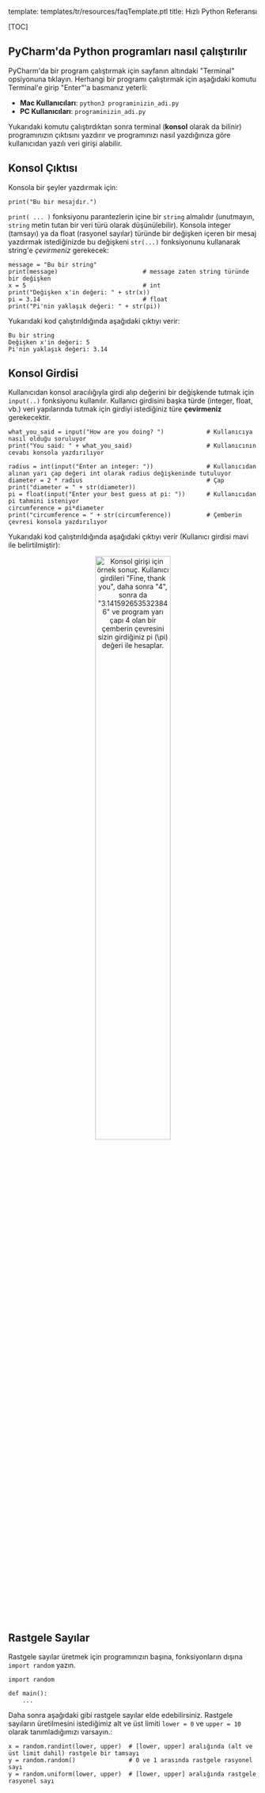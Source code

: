 template: templates/tr/resources/faqTemplate.ptl
title: Hızlı Python Referansı

[TOC]

## PyCharm'da Python programları nasıl çalıştırılır
PyCharm'da bir program çalıştırmak için sayfanın altındaki "Terminal" opsiyonuna tıklayın. Herhangi bir programı çalıştırmak için aşağıdaki komutu Terminal'e girip "Enter"'a basmanız yeterli:

* **Mac Kullanıcıları**: `python3 programinizin_adi.py`
* **PC Kullanıcıları**: `programinizin_adi.py`

Yukarıdaki komutu çalıştırdıktan sonra terminal (**konsol** olarak da bilinir) programınızın çıktısını yazdırır ve programınızı nasıl yazdığınıza göre kullanıcıdan yazılı veri girişi alabilir.

## Konsol Çıktısı
Konsola bir şeyler yazdırmak için:

    print("Bu bir mesajdır.")

`print( ... )` fonksiyonu parantezlerin içine bir `string` almalıdır (unutmayın, `string` metin tutan bir veri türü olarak düşünülebilir). Konsola integer (tamsayı) ya da float (rasyonel sayılar) türünde bir değişken içeren bir mesaj yazdırmak istediğinizde bu değişkeni `str(...)` fonksiyonunu kullanarak string'e *çevirmeniz* gerekecek:

```
message = "Bu bir string"
print(message)                        # message zaten string türünde bir değişken
x = 5                                 # int
print("Değişken x'in değeri: " + str(x))
pi = 3.14                             # float
print("Pi'nin yaklaşık değeri: " + str(pi))
```

Yukarıdaki kod çalıştırıldığında aşağıdaki çıktıyı verir:

```
Bu bir string
Değişken x'in değeri: 5
Pi'nin yaklaşık değeri: 3.14
```

## Konsol Girdisi

Kullanıcıdan konsol aracılığıyla girdi alıp değerini bir değişkende tutmak için ```input(..)``` fonksiyonu kullanılır. Kullanıcı girdisini başka türde (integer, float, vb.) veri yapılarında tutmak için girdiyi istediğiniz türe **çevirmeniz** gerekecektir. 

```
what_you_said = input("How are you doing? ")            # Kullanıcıya nasıl olduğu soruluyor
print("You said: " + what_you_said)                     # Kullanıcının cevabı konsola yazdırılıyor

radius = int(input("Enter an integer: "))               # Kullanıcıdan alınan yarı çap değeri int olarak radius değişkeninde tutuluyor
diameter = 2 * radius                                   # Çap
print("diameter = " + str(diameter))
pi = float(input("Enter your best guess at pi: "))      # Kullanıcıdan pi tahmini isteniyor
circumference = pi*diameter     
print("circumference = " + str(circumference))          # Çemberin çevresi konsola yazdırılıyor
```

Yukarıdaki kod çalıştırıldığında aşağıdaki çıktıyı verir (Kullanıcı girdisi mavi ile belirtilmiştir):

<center>
<img
  src="{{pathToRoot}}img/resources/quick-python/input_demo.png"
  class="img-fluid mx-auto d-block"
  style="width: 55%"
  alt='Konsol girişi için örnek sonuç. Kullanıcı girdileri "Fine, thank you", daha sonra "4", sonra da "3.1415926535323846" ve program yarı çapı 4 olan bir çemberin çevresini sizin girdiğiniz pi (\pi) değeri ile hesaplar.'
/>
</center>

## Rastgele Sayılar

Rastgele sayılar üretmek için programınızın başına, fonksiyonların dışına `import random` yazın.

```
import random

def main():
    ...
```

Daha sonra aşağıdaki gibi rastgele sayılar elde edebilirsiniz. Rastgele sayıların üretilmesini istediğimiz alt ve üst limiti `lower = 0` ve `upper = 10` olarak tanımladığımızı varsayın.:

```
x = random.randint(lower, upper)  # [lower, upper] aralığında (alt ve üst limit dahil) rastgele bir tamsayı
y = random.random()               # 0 ve 1 arasında rastgele rasyonel sayı
y = random.uniform(lower, upper)  # [lower, upper] aralığında rastgele rasyonel sayı 
```